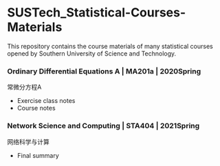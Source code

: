 # SUSTech_Statistical-Courses-Materials

This repository contains the course materials of many statistical courses opened by Southern University of Science and Technology.

### Ordinary Differential Equations A | MA201a | 2020Spring
常微分方程A
- Exercise class notes
- Course notes

### Network Science and Computing | STA404 | 2021Spring
网络科学与计算
- Final summary
